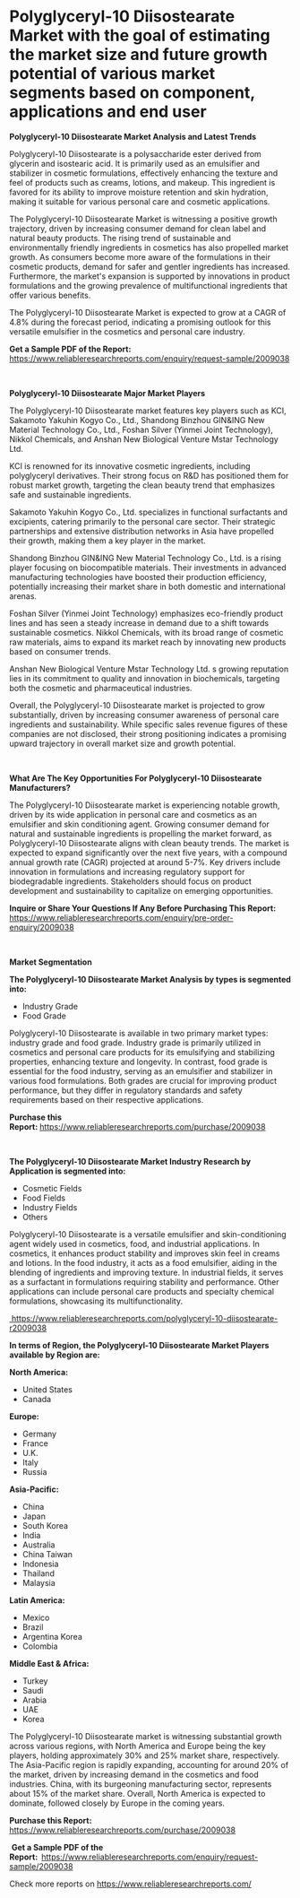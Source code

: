 <p><h1>Polyglyceryl-10 Diisostearate Market with the goal of estimating the market size and future growth potential of various market segments based on component, applications and end user</h1></p><p><strong>Polyglyceryl-10 Diisostearate Market Analysis and Latest Trends</strong></p>
<p><p>Polyglyceryl-10 Diisostearate is a polysaccharide ester derived from glycerin and isostearic acid. It is primarily used as an emulsifier and stabilizer in cosmetic formulations, effectively enhancing the texture and feel of products such as creams, lotions, and makeup. This ingredient is favored for its ability to improve moisture retention and skin hydration, making it suitable for various personal care and cosmetic applications.</p><p>The Polyglyceryl-10 Diisostearate Market is witnessing a positive growth trajectory, driven by increasing consumer demand for clean label and natural beauty products. The rising trend of sustainable and environmentally friendly ingredients in cosmetics has also propelled market growth. As consumers become more aware of the formulations in their cosmetic products, demand for safer and gentler ingredients has increased. Furthermore, the market's expansion is supported by innovations in product formulations and the growing prevalence of multifunctional ingredients that offer various benefits. </p><p>The Polyglyceryl-10 Diisostearate Market is expected to grow at a CAGR of 4.8% during the forecast period, indicating a promising outlook for this versatile emulsifier in the cosmetics and personal care industry.</p></p>
<p><strong>Get a Sample PDF of the Report:&nbsp;</strong> <a href="https://www.reliableresearchreports.com/enquiry/request-sample/2009038?utm_campaign=2298&utm_medium=2&utm_source=Github&utm_content=ia&utm_term=03042025&utm_id=polyglyceryl-10-diisostearate">https://www.reliableresearchreports.com/enquiry/request-sample/2009038</a></p>
<p>&nbsp;</p>
<p><strong>Polyglyceryl-10 Diisostearate Major Market Players</strong></p>
<p><p>The Polyglyceryl-10 Diisostearate market features key players such as KCI, Sakamoto Yakuhin Kogyo Co., Ltd., Shandong Binzhou GIN&ING New Material Technology Co., Ltd., Foshan Silver (Yinmei Joint Technology), Nikkol Chemicals, and Anshan New Biological Venture Mstar Technology Ltd. </p><p>KCI is renowned for its innovative cosmetic ingredients, including polyglyceryl derivatives. Their strong focus on R&D has positioned them for robust market growth, targeting the clean beauty trend that emphasizes safe and sustainable ingredients. </p><p>Sakamoto Yakuhin Kogyo Co., Ltd. specializes in functional surfactants and excipients, catering primarily to the personal care sector. Their strategic partnerships and extensive distribution networks in Asia have propelled their growth, making them a key player in the market.</p><p>Shandong Binzhou GIN&ING New Material Technology Co., Ltd. is a rising player focusing on biocompatible materials. Their investments in advanced manufacturing technologies have boosted their production efficiency, potentially increasing their market share in both domestic and international arenas.</p><p>Foshan Silver (Yinmei Joint Technology) emphasizes eco-friendly product lines and has seen a steady increase in demand due to a shift towards sustainable cosmetics. Nikkol Chemicals, with its broad range of cosmetic raw materials, aims to expand its market reach by innovating new products based on consumer trends.</p><p>Anshan New Biological Venture Mstar Technology Ltd. s growing reputation lies in its commitment to quality and innovation in biochemicals, targeting both the cosmetic and pharmaceutical industries.</p><p>Overall, the Polyglyceryl-10 Diisostearate market is projected to grow substantially, driven by increasing consumer awareness of personal care ingredients and sustainability. While specific sales revenue figures of these companies are not disclosed, their strong positioning indicates a promising upward trajectory in overall market size and growth potential.</p></p>
<p>&nbsp;</p>
<p><strong>What Are The Key Opportunities For Polyglyceryl-10 Diisostearate Manufacturers?</strong></p>
<p><p>The Polyglyceryl-10 Diisostearate market is experiencing notable growth, driven by its wide application in personal care and cosmetics as an emulsifier and skin conditioning agent. Growing consumer demand for natural and sustainable ingredients is propelling the market forward, as Polyglyceryl-10 Diisostearate aligns with clean beauty trends. The market is expected to expand significantly over the next five years, with a compound annual growth rate (CAGR) projected at around 5-7%. Key drivers include innovation in formulations and increasing regulatory support for biodegradable ingredients. Stakeholders should focus on product development and sustainability to capitalize on emerging opportunities.</p></p>
<p><strong>Inquire or Share Your Questions If Any Before Purchasing This Report:</strong> <a href="https://www.reliableresearchreports.com/enquiry/pre-order-enquiry/2009038?utm_campaign=2298&utm_medium=2&utm_source=Github&utm_content=ia&utm_term=03042025&utm_id=polyglyceryl-10-diisostearate">https://www.reliableresearchreports.com/enquiry/pre-order-enquiry/2009038</a></p>
<p>&nbsp;</p>
<p><strong>Market Segmentation</strong></p>
<p><strong>The Polyglyceryl-10 Diisostearate Market Analysis by types is segmented into:</strong></p>
<p><ul><li>Industry Grade</li><li>Food Grade</li></ul></p>
<p><p>Polyglyceryl-10 Diisostearate is available in two primary market types: industry grade and food grade. Industry grade is primarily utilized in cosmetics and personal care products for its emulsifying and stabilizing properties, enhancing texture and longevity. In contrast, food grade is essential for the food industry, serving as an emulsifier and stabilizer in various food formulations. Both grades are crucial for improving product performance, but they differ in regulatory standards and safety requirements based on their respective applications.</p></p>
<p><strong>Purchase this Report:&nbsp;</strong><a href="https://www.reliableresearchreports.com/purchase/2009038?utm_campaign=2298&utm_medium=2&utm_source=Github&utm_content=ia&utm_term=03042025&utm_id=polyglyceryl-10-diisostearate">https://www.reliableresearchreports.com/purchase/2009038</a></p>
<p>&nbsp;</p>
<p><strong>The Polyglyceryl-10 Diisostearate Market Industry Research by Application is segmented into:</strong></p>
<p><ul><li>Cosmetic Fields</li><li>Food Fields</li><li>Industry Fields</li><li>Others</li></ul></p>
<p><p>Polyglyceryl-10 Diisostearate is a versatile emulsifier and skin-conditioning agent widely used in cosmetics, food, and industrial applications. In cosmetics, it enhances product stability and improves skin feel in creams and lotions. In the food industry, it acts as a food emulsifier, aiding in the blending of ingredients and improving texture. In industrial fields, it serves as a surfactant in formulations requiring stability and performance. Other applications can include personal care products and specialty chemical formulations, showcasing its multifunctionality.</p></p>
<p><a href="https://www.reliableresearchreports.com/polyglyceryl-10-diisostearate-r2009038?utm_campaign=2298&utm_medium=2&utm_source=Github&utm_content=ia&utm_term=03042025&utm_id=polyglyceryl-10-diisostearate">&nbsp;https://www.reliableresearchreports.com/polyglyceryl-10-diisostearate-r2009038</a></p>
<p><strong>In terms of Region, the Polyglyceryl-10 Diisostearate Market Players available by Region are:</strong></p>
<p>
    <p> <strong> North America: </strong>
        <ul>
            <li>United States</li>
            <li>Canada</li>
        </ul>
        </p> 
    <p> <strong> Europe: </strong>
        <ul>
            <li>Germany</li>
            <li>France</li>
            <li>U.K.</li>
            <li>Italy</li>
            <li>Russia</li>
        </ul>
        </p> 
    <p> <strong> Asia-Pacific: </strong>
        <ul>
            <li>China</li>
            <li>Japan</li>
            <li>South Korea</li>
            <li>India</li>
            <li>Australia</li>
            <li>China Taiwan</li>
            <li>Indonesia</li>
            <li>Thailand</li>
            <li>Malaysia</li>
        </ul>
        </p> 
    <p> <strong> Latin America: </strong>
        <ul>
            <li>Mexico</li>
            <li>Brazil</li>
            <li>Argentina Korea</li>
            <li>Colombia</li>
        </ul>
        </p> 
    <p> <strong> Middle East & Africa: </strong>
        <ul>
            <li>Turkey</li>
            <li>Saudi</li>
            <li>Arabia</li>
            <li>UAE</li>
            <li>Korea</li>
        </ul>
    </p>
    </p>
<p><p>The Polyglyceryl-10 Diisostearate market is witnessing substantial growth across various regions, with North America and Europe being the key players, holding approximately 30% and 25% market share, respectively. The Asia-Pacific region is rapidly expanding, accounting for around 20% of the market, driven by increasing demand in the cosmetics and food industries. China, with its burgeoning manufacturing sector, represents about 15% of the market share. Overall, North America is expected to dominate, followed closely by Europe in the coming years.</p></p>
<p><strong>Purchase this Report: </strong><a href="https://www.reliableresearchreports.com/purchase/2009038?utm_campaign=2298&utm_medium=2&utm_source=Github&utm_content=ia&utm_term=03042025&utm_id=polyglyceryl-10-diisostearate">https://www.reliableresearchreports.com/purchase/2009038</a></p>
<p>&nbsp;<strong>Get a Sample PDF of the Report:&nbsp;&nbsp;</strong><a href="https://www.reliableresearchreports.com/enquiry/request-sample/2009038?utm_campaign=2298&utm_medium=2&utm_source=Github&utm_content=ia&utm_term=03042025&utm_id=polyglyceryl-10-diisostearate">https://www.reliableresearchreports.com/enquiry/request-sample/2009038</a></p>
<p><strong></strong></p>
<p>Check more reports on <a href="https://www.reliableresearchreports.com/?utm_campaign=2298&utm_medium=2&utm_source=Github&utm_content=ia&utm_term=03042025&utm_id=polyglyceryl-10-diisostearate">https://www.reliableresearchreports.com/</a></p>